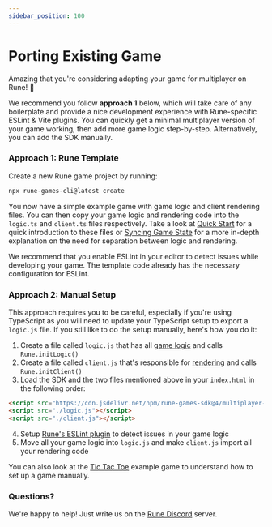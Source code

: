 ```yaml
---
sidebar_position: 100
---
```


# Porting Existing Game

Amazing that you're considering adapting your game for multiplayer on Rune! 🥳

We recommend you follow **approach 1** below, which will take care of any boilerplate and provide a nice development experience with Rune-specific ESLint & Vite plugins. You can quickly get a minimal multiplayer version of your game working, then add more game logic step-by-step. Alternatively, you can add the SDK manually.

### Approach 1: Rune Template

Create a new Rune game project by running:

```sh
npx rune-games-cli@latest create
```

You now have a simple example game with game logic and client rendering files. You can then copy your game logic and rendering code into the `logic.ts` and `client.ts` files respectively. Take a look at [Quick Start](../quick-start) for a quick introduction to these files or [Syncing Game State](./syncing-game-state) for a more in-depth explanation on the need for separation between logic and rendering.

We recommend that you enable ESLint in your editor to detect issues while developing your game. The template code already has the necessary configuration for ESLint.

### Approach 2: Manual Setup

This approach requires you to be careful, especially if you're using TypeScript as you will need to update your TypeScript setup to export a `logic.js` file. If you still like to do the setup manually, here's how you do it:

1. Create a file called `logic.js` that has all [game logic](../quick-start#game-logic) and calls `Rune.initLogic()`
2. Create a file called `client.js` that's responsible for [rendering](../quick-start#rendering) and calls `Rune.initClient()`
3. Load the SDK and the two files mentioned above in your `index.html` in the following order:
```html
<script src="https://cdn.jsdelivr.net/npm/rune-games-sdk@4/multiplayer-dev.js"></script>
<script src="./logic.js"></script>
<script src="./client.js"></script>
```
4. Setup [Rune's ESLint plugin](../advanced/server-side-logic#editor-integration) to detect issues in your game logic
5. Move all your game logic into `logic.js` and make `client.js` import all your rendering code

You can also look at the [Tic Tac Toe](https://github.com/rune/rune-multiplayer-web-games/tree/staging/examples/tic-tac-toe) example game to understand how to set up a game manually.

### Questions?

We're happy to help! Just write us on the [Rune Discord](https://discord.gg/rune-devs) server.
